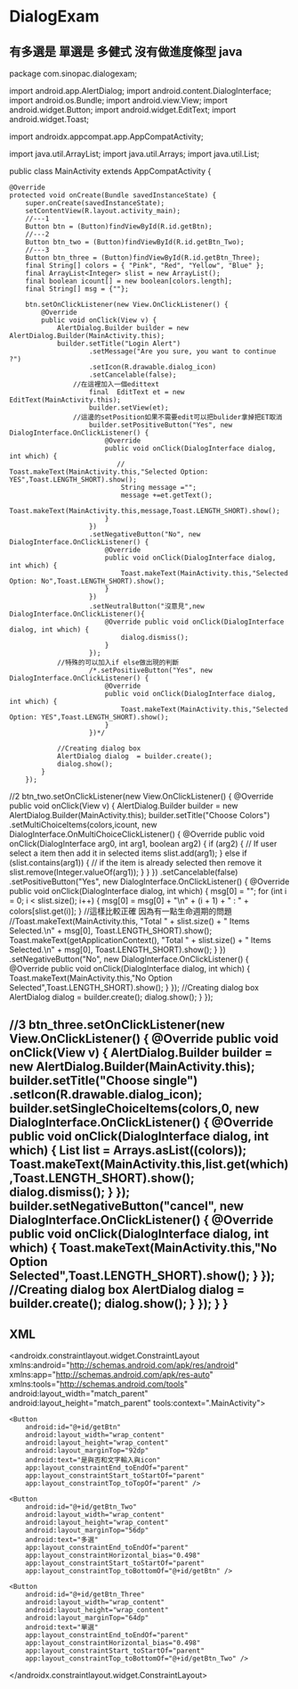 # DialogExam
有多選是 單選是 多健式 沒有做進度條型
java
-------------------------------------------------------------------------------------
package com.sinopac.dialogexam;

import android.app.AlertDialog;
import android.content.DialogInterface;
import android.os.Bundle;
import android.view.View;
import android.widget.Button;
import android.widget.EditText;
import android.widget.Toast;

import androidx.appcompat.app.AppCompatActivity;

import java.util.ArrayList;
import java.util.Arrays;
import java.util.List;

public class MainActivity extends AppCompatActivity {

    @Override
    protected void onCreate(Bundle savedInstanceState) {
        super.onCreate(savedInstanceState);
        setContentView(R.layout.activity_main);
        //---1
        Button btn = (Button)findViewById(R.id.getBtn);
        //---2
        Button btn_two = (Button)findViewById(R.id.getBtn_Two);
        //---3
        Button btn_three = (Button)findViewById(R.id.getBtn_Three);
        final String[] colors = { "Pink", "Red", "Yellow", "Blue" };
        final ArrayList<Integer> slist = new ArrayList();
        final boolean icount[] = new boolean[colors.length];
        final String[] msg = {""};

        btn.setOnClickListener(new View.OnClickListener() {
            @Override
            public void onClick(View v) {
                AlertDialog.Builder builder = new AlertDialog.Builder(MainActivity.this);
                builder.setTitle("Login Alert")
                        .setMessage("Are you sure, you want to continue ?")
                        .setIcon(R.drawable.dialog_icon)
                        .setCancelable(false);
                    //在這裡加入一個edittext
                        final  EditText et = new EditText(MainActivity.this);
                        builder.setView(et);
                    //這邊的setPosition如果不需要edit可以把bulider拿掉把ET取消
                        builder.setPositiveButton("Yes", new DialogInterface.OnClickListener() {
                            @Override
                            public void onClick(DialogInterface dialog, int which) {
                               // Toast.makeText(MainActivity.this,"Selected Option: YES",Toast.LENGTH_SHORT).show();
                                String message ="";
                                message +=et.getText();
                                Toast.makeText(MainActivity.this,message,Toast.LENGTH_SHORT).show();
                            }
                        })
                        .setNegativeButton("No", new DialogInterface.OnClickListener() {
                            @Override
                            public void onClick(DialogInterface dialog, int which) {
                                Toast.makeText(MainActivity.this,"Selected Option: No",Toast.LENGTH_SHORT).show();
                            }
                        })
                        .setNeutralButton("沒意見",new DialogInterface.OnClickListener(){
                            @Override public void onClick(DialogInterface dialog, int which) {
                                dialog.dismiss();
                            }
                        });
                //特殊的可以加入if else做出現的判斷
                        /*.setPositiveButton("Yes", new DialogInterface.OnClickListener() {
                            @Override
                            public void onClick(DialogInterface dialog, int which) {
                                Toast.makeText(MainActivity.this,"Selected Option: YES",Toast.LENGTH_SHORT).show();
                            }
                        })*/

                //Creating dialog box
                AlertDialog dialog  = builder.create();
                dialog.show();
            }
        });

//2
        btn_two.setOnClickListener(new View.OnClickListener() {
            @Override
            public void onClick(View v) {
                AlertDialog.Builder builder = new AlertDialog.Builder(MainActivity.this);
                builder.setTitle("Choose Colors")
                        .setMultiChoiceItems(colors,icount, new DialogInterface.OnMultiChoiceClickListener() {
                            @Override
                            public void onClick(DialogInterface arg0, int arg1, boolean arg2) {
                                if (arg2) {
                                    // If user select a item then add it in selected items
                                    slist.add(arg1);
                                } else if (slist.contains(arg1)) {
                                    // if the item is already selected then remove it
                                    slist.remove(Integer.valueOf(arg1));
                                }
                            }
                        })      .setCancelable(false)
                        .setPositiveButton("Yes", new DialogInterface.OnClickListener() {
                            @Override
                            public void onClick(DialogInterface dialog, int which) {
                                msg[0] = "";
                                for (int i = 0; i < slist.size(); i++) {
                                    msg[0] = msg[0] + "\n" + (i + 1) + " : " + colors[slist.get(i)];
                                }
                                //這樣比較正確 因為有一點生命週期的問題
                                //Toast.makeText(MainActivity.this, "Total " + slist.size() + " Items Selected.\n" + msg[0], Toast.LENGTH_SHORT).show();
                                Toast.makeText(getApplicationContext(), "Total " + slist.size() + " Items Selected.\n" + msg[0], Toast.LENGTH_SHORT).show();
                            }
                        })
                        .setNegativeButton("No", new DialogInterface.OnClickListener() {
                            @Override
                            public void onClick(DialogInterface dialog, int which) {
                                Toast.makeText(MainActivity.this,"No Option Selected",Toast.LENGTH_SHORT).show();
                            }
                        });
                //Creating dialog box
                AlertDialog dialog  = builder.create();
                dialog.show();
            }
        });

//3
        btn_three.setOnClickListener(new View.OnClickListener() {
            @Override
            public void onClick(View v) {
                AlertDialog.Builder builder = new AlertDialog.Builder(MainActivity.this);
                builder.setTitle("Choose single")
                       .setIcon(R.drawable.dialog_icon);
                builder.setSingleChoiceItems(colors,0, new DialogInterface.OnClickListener() {
                    @Override
                    public void onClick(DialogInterface dialog, int which) {
                        List<String> list = Arrays.asList((colors));
                        Toast.makeText(MainActivity.this,list.get(which),Toast.LENGTH_SHORT).show();
                        dialog.dismiss();
                    }
                });
                        builder.setNegativeButton("cancel", new DialogInterface.OnClickListener() {
                            @Override
                            public void onClick(DialogInterface dialog, int which) {
                                Toast.makeText(MainActivity.this,"No Option Selected",Toast.LENGTH_SHORT).show();
                            }
                        });
                //Creating dialog box
                AlertDialog dialog  = builder.create();
                dialog.show();
            }
        });
    }
    }
----------------------------------------------------------------------------------------------------------------------
  XML
--------------------------------------------------------------------------------------------------------------------
  <?xml version="1.0" encoding="utf-8"?>
<androidx.constraintlayout.widget.ConstraintLayout xmlns:android="http://schemas.android.com/apk/res/android"
    xmlns:app="http://schemas.android.com/apk/res-auto"
    xmlns:tools="http://schemas.android.com/tools"
    android:layout_width="match_parent"
    android:layout_height="match_parent"
    tools:context=".MainActivity">

    <Button
        android:id="@+id/getBtn"
        android:layout_width="wrap_content"
        android:layout_height="wrap_content"
        android:layout_marginTop="92dp"
        android:text="是與否和文字輸入與icon"
        app:layout_constraintEnd_toEndOf="parent"
        app:layout_constraintStart_toStartOf="parent"
        app:layout_constraintTop_toTopOf="parent" />

    <Button
        android:id="@+id/getBtn_Two"
        android:layout_width="wrap_content"
        android:layout_height="wrap_content"
        android:layout_marginTop="56dp"
        android:text="多選"
        app:layout_constraintEnd_toEndOf="parent"
        app:layout_constraintHorizontal_bias="0.498"
        app:layout_constraintStart_toStartOf="parent"
        app:layout_constraintTop_toBottomOf="@+id/getBtn" />

    <Button
        android:id="@+id/getBtn_Three"
        android:layout_width="wrap_content"
        android:layout_height="wrap_content"
        android:layout_marginTop="64dp"
        android:text="單選"
        app:layout_constraintEnd_toEndOf="parent"
        app:layout_constraintHorizontal_bias="0.498"
        app:layout_constraintStart_toStartOf="parent"
        app:layout_constraintTop_toBottomOf="@+id/getBtn_Two" />

</androidx.constraintlayout.widget.ConstraintLayout>
